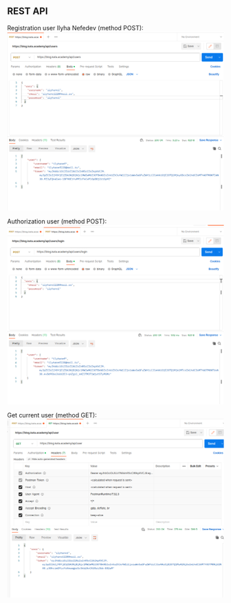 REST API
-----------------------------------
Registration user Ilyha Nefedev (method POST):
![](screens/reg.png)

Authorization user (method POST):
![](screens/auth.png)

Get current user (method GET):
![](screens/getCurrent.png)